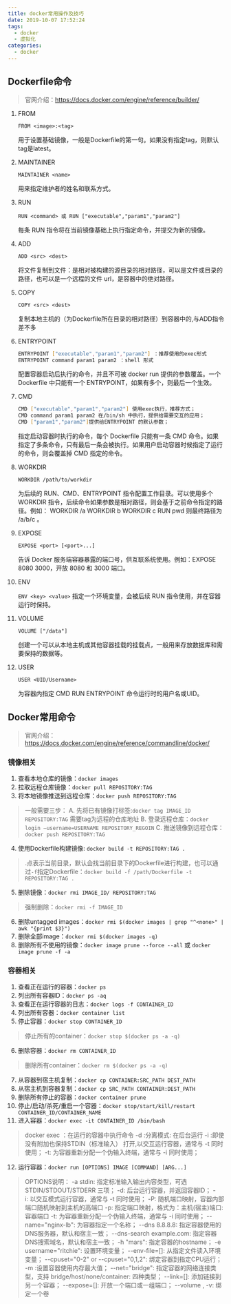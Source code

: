 ```yaml
---
title: docker常用操作及技巧
date: 2019-10-07 17:52:24
tags:
  - docker
  - 虚拟化
categories:
  - docker
---
```

## Dockerfile命令
> 官网介绍：https://docs.docker.com/engine/reference/builder/

1. FROM

   `FROM <image>:<tag>`

    用于设置基础镜像，一般是Dockerfile的第一句。如果没有指定tag，则默认tag是latest。
2. MAINTAINER

   `MAINTAINER <name>`

   用来指定维护者的姓名和联系方式。
3. RUN

   `RUN <command> 或 RUN ["executable","param1","param2"]`

   每条 RUN 指令将在当前镜像基础上执行指定命令，并提交为新的镜像。
4. ADD

   `ADD <src> <dest>`

   将文件复制到文件：是相对被构建的源目录的相对路径，可以是文件或目录的路径，也可以是一个远程的文件 url，是容器中的绝对路径。

5. COPY

   `COPY <src> <dest>`

   复制本地主机的（为Dockerfile所在目录的相对路径）到容器中的,与ADD指令差不多

6. ENTRYPOINT

   ```bash
   ENTRYPOINT ["executable","param1","param2"] ：推荐使用的exec形式
   ENTRYPOINT command param1 param2 ：shell 形式
   ```

   配置容器启动后执行的命令，并且不可被 docker run 提供的参数覆盖。一个 Dockerfile 中只能有一个 ENTRYPOINT，如果有多个，则最后一个生效。

7. CMD
   ```bash
   CMD ["executable","param1","param2"] 使用exec执行，推荐方式；
   CMD command param1 param2 在/bin/sh 中执行，提供给需要交互的应用；
   CMD ["param1","param2"]提供给ENTRYPOINT 的默认参数；
   ```

   指定启动容器时执行的命令，每个 Dockerfile 只能有一条 CMD 命令。如果指定了多条命令，只有最后一条会被执行。如果用户启动容器时候指定了运行的命令，则会覆盖掉 CMD 指定的命令。

8. WORKDIR

   `WORKDIR /path/to/workdir`

   为后续的 RUN、CMD、ENTRYPOINT 指令配置工作目录。可以使用多个 WORKDIR 指令，后续命令如果参数是相对路径，则会基于之前命令指定的路径。例如：
   WORKDIR /a
   WORKDIR b
   WORKDIR c
   RUN pwd
   则最终路径为 /a/b/c 。

9. EXPOSE

   `EXPOSE <port> [<port>...]`

   告诉 Docker 服务端容器暴露的端口号，供互联系统使用。例如：EXPOSE 8080 3000，开放 8080 和 3000 端口。

10. ENV

    `ENV <key> <value>`
    指定一个环境变量，会被后续 RUN 指令使用，并在容器运行时保持。

11. VOLUME

    `VOLUME ["/data"]`

    创建一个可以从本地主机或其他容器挂载的挂载点，一般用来存放数据库和需要保持的数据等。

12. USER

    `USER <UID/Username>`

    为容器内指定 CMD RUN ENTRYPOINT 命令运行时的用户名或UID。

## Docker常用命令
> 官网介绍：https://docs.docker.com/engine/reference/commandline/docker/

### 镜像相关
1. 查看本地仓库的镜像：`docker images`
2. 拉取远程仓库镜像：`docker pull REPOSITORY:TAG`
3. 将本地镜像推送到远程仓库：`docker push REPOSITORY:TAG`
> 一般需要三步：
> A. 先将已有镜像打标签:`docker tag IMAGE_ID REPOSITORY:TAG` 需要tag为远程的仓库地址
> B. 登录远程仓库：`docker login –username=USERNAME REPOSITORY_REGOIN`
> C. 推送镜像到远程仓库：`docker push REPOSITORY:TAG`
4. 使用Dockerfile构建镜像: `docker build -t REPOSITORY:TAG .`
> .点表示当前目录，默认会找当前目录下的Dockerfile进行构建，也可以通过`-f`指定Dockerfile：`docker build -f /path/Dockerfile -t REPOSITORY:TAG .`
5. 删除镜像：`docker rmi IMAGE_ID/ REPOSITORY:TAG`
> 强制删除：`docker rmi -f IMAGE_ID`
6. 删除untagged images：`docker rmi $(docker images | grep "^<none>" | awk "{print $3}")`
7. 删除全部image：`docker rmi $(docker images -q)`
8. 删除所有不使用的镜像：`docker image prune --force --all` 或 `docker image prune -f -a`

### 容器相关
1. 查看正在运行的容器：`docker ps`
2. 列出所有容器ID：`docker ps -aq`
3. 查看正在运行容器的日志：`docker logs -f CONTAINER_ID`
4. 列出所有容器：`docker container list`
5. 停止容器：`docker stop CONTAINER_ID`
> 停止所有的container：`docker stop $(docker ps -a -q) `
6. 删除容器：`docker rm CONTAINER_ID`
> 删除所有container：`docker rm $(docker ps -a -q)`
7. 从容器到宿主机复制：`docker cp CONTAINER:SRC_PATH DEST_PATH`
8. 从宿主机到容器复制：`docker cp SRC_PATH CONTAINER:DEST_PATH`
9. 删除所有停止的容器：`docker container prune`
10. 停止/启动/杀死/重启一个容器：`docker stop/start/kill/restart CONTAINER_ID/CONTAINER_NAME`
11. 进入容器：`docker exec -it CONTAINER_ID /bin/bash`
> docker exec ：在运行的容器中执行命令
> -d :分离模式: 在后台运行
> -i :即使没有附加也保持STDIN（标准输入） 打开,以交互运行容器，通常与 -t 同时使用；
> -t: 为容器重新分配一个伪输入终端，通常与 -i 同时使用；
12. 运行容器：`docker run [OPTIONS] IMAGE [COMMAND] [ARG...]`
> OPTIONS说明：
>	-a stdin: 指定标准输入输出内容类型，可选 STDIN/STDOUT/STDERR 三项；
>	-d: 后台运行容器，并返回容器ID；
>	-i: 以交互模式运行容器，通常与 -t 同时使用；
>	-P: 随机端口映射，容器内部端口随机映射到主机的高端口
>	-p: 指定端口映射，格式为：主机(宿主)端口:容器端口
>	-t: 为容器重新分配一个伪输入终端，通常与 -i 同时使用；
>	--name="nginx-lb": 为容器指定一个名称；
>	--dns 8.8.8.8: 指定容器使用的DNS服务器，默认和宿主一致；
>	--dns-search example.com: 指定容器DNS搜索域名，默认和宿主一致；
>	-h "mars": 指定容器的hostname；
>	-e username="ritchie": 设置环境变量；
>	--env-file=[]: 从指定文件读入环境变量；
>	--cpuset="0-2" or --cpuset="0,1,2": 绑定容器到指定CPU运行；
>	-m :设置容器使用内存最大值；
>	--net="bridge": 指定容器的网络连接类型，支持 bridge/host/none/container: 四种类型；
>	--link=[]: 添加链接到另一个容器；
>	--expose=[]: 开放一个端口或一组端口；
>	--volume , -v: 绑定一个卷
